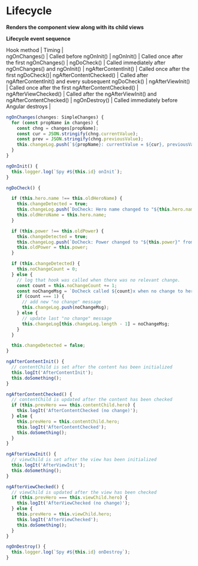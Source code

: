 # Lifecycle
**Renders the component view along with its child views**

**Lifecycle event sequence**


Hook method | Timing |  
ngOnChanges() | Called before ngOnInit() |
ngOnInit() | Called once after the first ngOnChanges() |
ngDoCheck() | Called immediately after ngOnChanges() and ngOnInit() |
ngAfterContentInit() | Called once after the first ngDoCheck()|
ngAfterContentChecked() | Called after ngAfterContentInit() and every subsequent ngDoCheck() |
ngAfterViewInit() | Called once after the first ngAfterContentChecked() |
ngAfterViewChecked() | Called after the ngAfterViewInit() and ngAfterContentChecked() |
ngOnDestroy() | Called immediately before Angular destroys |

```js
ngOnChanges(changes: SimpleChanges) {
  for (const propName in changes) {
    const chng = changes[propName];
    const cur = JSON.stringify(chng.currentValue);
    const prev = JSON.stringify(chng.previousValue);
    this.changeLog.push(`${propName}: currentValue = ${cur}, previousValue = ${prev}`);
  }
}
```
```js
ngOnInit() {
  this.logger.log(`Spy #${this.id} onInit`);
}
```
```js
ngDoCheck() {

  if (this.hero.name !== this.oldHeroName) {
    this.changeDetected = true;
    this.changeLog.push(`DoCheck: Hero name changed to "${this.hero.name}" from "${this.oldHeroName}"`);
    this.oldHeroName = this.hero.name;
  }

  if (this.power !== this.oldPower) {
    this.changeDetected = true;
    this.changeLog.push(`DoCheck: Power changed to "${this.power}" from "${this.oldPower}"`);
    this.oldPower = this.power;
  }

  if (this.changeDetected) {
    this.noChangeCount = 0;
  } else {
    // log that hook was called when there was no relevant change.
    const count = this.noChangeCount += 1;
    const noChangeMsg = `DoCheck called ${count}x when no change to hero or power`;
    if (count === 1) {
      // add new "no change" message
      this.changeLog.push(noChangeMsg);
    } else {
      // update last "no change" message
      this.changeLog[this.changeLog.length - 1] = noChangeMsg;
    }
  }

  this.changeDetected = false;
}
```
```js
ngAfterContentInit() {
  // contentChild is set after the content has been initialized
  this.logIt('AfterContentInit');
  this.doSomething();
}
```
```js
ngAfterContentChecked() {
  // contentChild is updated after the content has been checked
  if (this.prevHero === this.contentChild.hero) {
    this.logIt('AfterContentChecked (no change)');
  } else {
    this.prevHero = this.contentChild.hero;
    this.logIt('AfterContentChecked');
    this.doSomething();
  }
}
```
```js
ngAfterViewInit() {
  // viewChild is set after the view has been initialized
  this.logIt('AfterViewInit');
  this.doSomething();
}
```
```js
ngAfterViewChecked() {
  // viewChild is updated after the view has been checked
  if (this.prevHero === this.viewChild.hero) {
    this.logIt('AfterViewChecked (no change)');
  } else {
    this.prevHero = this.viewChild.hero;
    this.logIt('AfterViewChecked');
    this.doSomething();
  }
}
```
```js
ngOnDestroy() {
  this.logger.log(`Spy #${this.id} onDestroy`);
}
```
